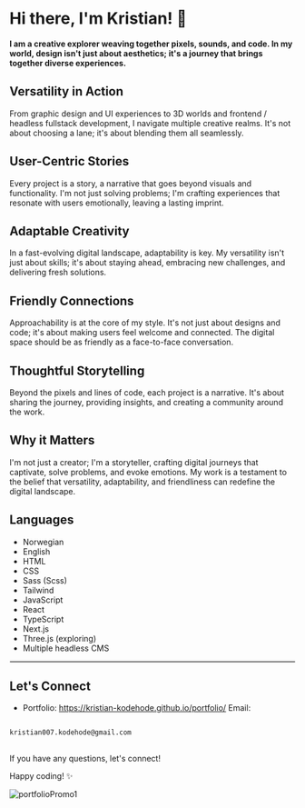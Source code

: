 # Hi there, I'm Kristian! 👋

**I am a creative explorer weaving together pixels, sounds, and code. In my world, design isn't just about aesthetics; it's a journey that brings together diverse experiences.**



## Versatility in Action

From graphic design and UI experiences to 3D worlds and frontend / headless fullstack development, I navigate multiple creative realms. It's not about choosing a lane; it's about blending them all seamlessly.



## User-Centric Stories

Every project is a story, a narrative that goes beyond visuals and functionality. I'm not just solving problems; I'm crafting experiences that resonate with users emotionally, leaving a lasting imprint.



## Adaptable Creativity

In a fast-evolving digital landscape, adaptability is key. My versatility isn't just about skills; it's about staying ahead, embracing new challenges, and delivering fresh solutions.



## Friendly Connections

Approachability is at the core of my style. It's not just about designs and code; it's about making users feel welcome and connected. The digital space should be as friendly as a face-to-face conversation.



## Thoughtful Storytelling

Beyond the pixels and lines of code, each project is a narrative. It's about sharing the journey, providing insights, and creating a community around the work.



## Why it Matters

I'm not just a creator; I'm a storyteller, crafting digital journeys that captivate, solve problems, and evoke emotions. My work is a testament to the belief that versatility, adaptability, and friendliness can redefine the digital landscape.



## Languages

- Norwegian
- English
- HTML
- CSS
- Sass (Scss)
- Tailwind
- JavaScript
- React
- TypeScript
- Next.js
- Three.js (exploring)
- Multiple headless CMS

<hr style="border: 0.2px solid #ddd;">

## Let's Connect

- Portfolio: https://kristian-kodehode.github.io/portfolio/
Email:
<pre>
<code>
kristian007.kodehode@gmail.com
</code>
</pre>


If you have any questions, let's connect!

Happy coding! ✨


![portfolioPromo1](https://github.com/Kristian-kodehode/Kristian-kodehode/assets/125975980/6f856ad7-1cbc-4ac5-9652-452ccd6f62f9)
